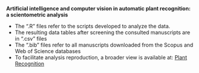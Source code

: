 **Artificial intelligence and computer vision in automatic plant recognition: a scientometric analysis**

- The “.R” files refer to the scripts developed to analyze the data.
- The resulting data tables after screening the consulted manuscripts are in “.csv” files
- The “.bib” files refer to all manuscripts downloaded from the Scopus and Web of Science databases
- To facilitate analysis reproduction, a broader view is available at: [Plant Recognition](https://natallycelestino.github.io/Revision_Plants_Recognition/
)
